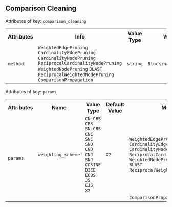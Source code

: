 ## Comparison Cleaning
Attributes of key: `comparison_cleaning`

<table>
  <tr>
    <th>Attributes</th>
    <th>Info</th>
    <th>Value Type</th>
    <th>Workflow</th>
    <th>Required</th>
  </tr>
  <tr>
	<td rowspan="1"><code>method</code></td>
  	<td><code>WeightedEdgePruning</code>
<code>CardinalityEdgePruning</code>
<code>CardinalityNodePruning</code>
<code>ReciprocalCardinalityNodePruning</code>
<code>WeightedNodePruning</code>
<code>BLAST</code>
<code>ReciprocalWeightedNodePruning</code>
<code>ComparisonPropagation</code>		  		  
  	</td>
  	<td><code>string</code></td>
  	<td><code>BlockingBasedWorkflow</code></td>
	<td>&#10004;</td> 
  </tr>
</table>

Attributes of key: `params`

<table>
    <tr>
        <th>Attributes</th>
        <th>Name</th>
        <th>Value Type</th>
        <th>Default Value</th>
        <th>Method</th>
    </tr>
    <tr>
        <td rowspan="2"><code>params</code></td>
        <td><code>weighting_scheme</code></td>
        <td><code>CN-CBS</code><br><code>CBS</code><br><code>SN-CBS</code><br><code>CNC</code><br><code>SNC</code><br><code>SND</code><br><code>CND</code><br><code>CNJ</code><br><code>SNJ</code><br><code>COSINE</code><br><code>DICE</code><br><code>ECBS</code><br><code>JS</code><br><code>EJS</code><br><code>X2</code></td>
        <td><code>X2</code></td>
        <td rowspan="1"><code>WeightedEdgePruning</code><br><code>CardinalityEdgePruning</code><br><code>CardinalityNodePruning</code><br><code>ReciprocalCardinalityNodePruning</code><br><code>WeightedNodePruning</code><br><code>BLAST</code><br><code>ReciprocalWeightedNodePruning</code><br></td>
    </tr>
    <tr>
        <td></td>
        <td></td>
        <td></td>
        <td rowspan="1"><code>ComparisonPropagation</code></td>
    </tr>
</table>
